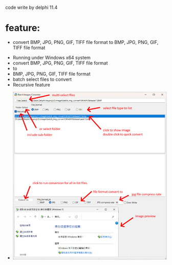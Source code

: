 code write by delphi 11.4

# feature:
* convert BMP, JPG, PNG, GIF, TIFF file format to
BMP, JPG, PNG, GIF, TIFF file format

- Running under Windows x64 system
- convert BMP, JPG, PNG, GIF, TIFF file format 
- to
- BMP, JPG, PNG, GIF, TIFF file format
- batch select files to convert
- Recursive feature

* ![N|Solid](help.png)
